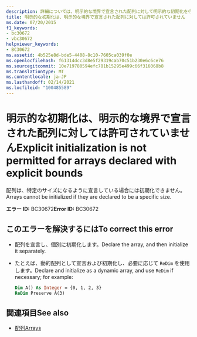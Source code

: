 ```yaml
---
description: 詳細については、明示的な境界で宣言された配列に対して明示的な初期化を行うことはできません
title: 明示的な初期化は、明示的な境界で宣言された配列に対しては許可されていません
ms.date: 07/20/2015
f1_keywords:
- bc30672
- vbc30672
helpviewer_keywords:
- BC30672
ms.assetid: 4b525e8d-bde5-4408-8c10-7605ca039f0e
ms.openlocfilehash: f61314dcc3d8e5f29319cab70c51b230e6c6ce76
ms.sourcegitcommit: 10e719780594efc781b15295e499c66f316068b8
ms.translationtype: MT
ms.contentlocale: ja-JP
ms.lasthandoff: 02/14/2021
ms.locfileid: "100485589"
---
```

# <a name="explicit-initialization-is-not-permitted-for-arrays-declared-with-explicit-bounds"></a><span data-ttu-id="0b090-103">明示的な初期化は、明示的な境界で宣言された配列に対しては許可されていません</span><span class="sxs-lookup"><span data-stu-id="0b090-103">Explicit initialization is not permitted for arrays declared with explicit bounds</span></span>

<span data-ttu-id="0b090-104">配列は、特定のサイズになるように宣言している場合には初期化できません。</span><span class="sxs-lookup"><span data-stu-id="0b090-104">Arrays cannot be initialized if they are declared to be a specific size.</span></span>

<span data-ttu-id="0b090-105">**エラー ID:** BC30672</span><span class="sxs-lookup"><span data-stu-id="0b090-105">**Error ID:** BC30672</span></span>

## <a name="to-correct-this-error"></a><span data-ttu-id="0b090-106">このエラーを解決するには</span><span class="sxs-lookup"><span data-stu-id="0b090-106">To correct this error</span></span>

- <span data-ttu-id="0b090-107">配列を宣言し、個別に初期化します。</span><span class="sxs-lookup"><span data-stu-id="0b090-107">Declare the array, and then initialize it separately.</span></span>

- <span data-ttu-id="0b090-108">たとえば、動的配列として宣言および初期化し、必要に応じて `ReDim` を使用します。</span><span class="sxs-lookup"><span data-stu-id="0b090-108">Declare and initialize as a dynamic array, and use `ReDim` if necessary; for example:</span></span>

  ```vb
  Dim A() As Integer = {0, 1, 2, 3}
  ReDim Preserve A(3)
  ```

## <a name="see-also"></a><span data-ttu-id="0b090-109">関連項目</span><span class="sxs-lookup"><span data-stu-id="0b090-109">See also</span></span>

- [<span data-ttu-id="0b090-110">配列</span><span class="sxs-lookup"><span data-stu-id="0b090-110">Arrays</span></span>](../programming-guide/language-features/arrays/index.md)
